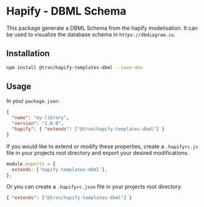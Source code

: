# Hapify - DBML Schema

This package generate a DBML Schema from the hapify modelisation. It can be used
to visualize the database schema in `https://dbdiagram.io`.

## Installation

```sh
npm install @trxn/hapify-templates-dbml --save-dev
```

## Usage

In your `package.json`:

```json
{
  "name": "my-library",
  "version": "1.0.0",
  "hapify": { "extends": ["@trxn/hapify-templates-dbml"] }
}
```

If you would like to extend or modify these properties, create a `.hapifyrc.js`
file in your projects root directory and export your desired modifications.

```javascript
module.exports = {
  extends: ['hapify-templates-dbml'],
};
```

Or you can create a `.hapifyrc.json` file in your projects root directory.

```json
{ "extends": ["@trxn/hapify-templates-dbml"] }
```
